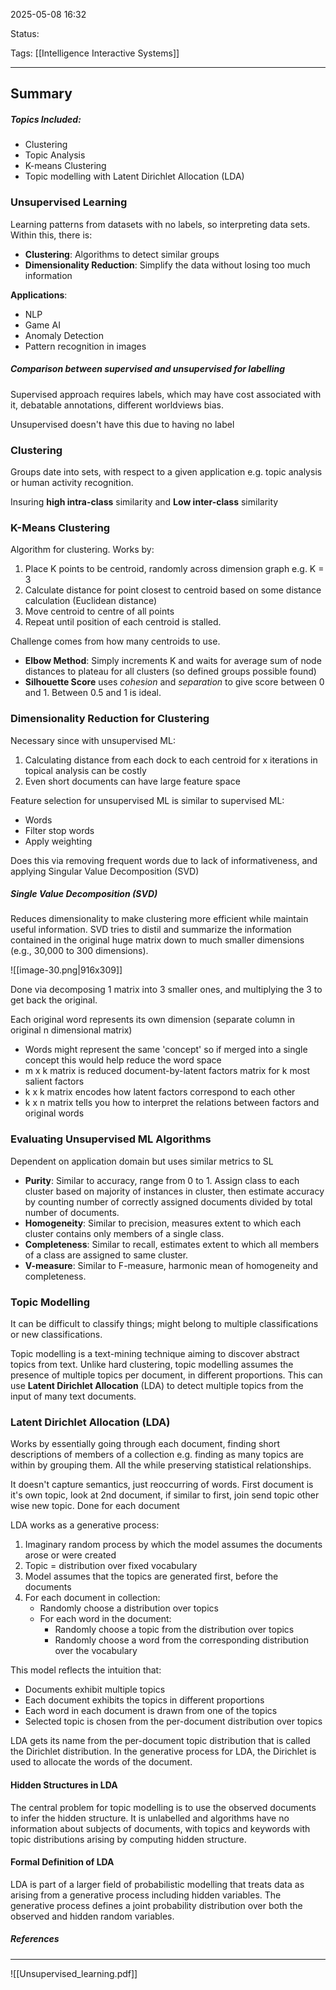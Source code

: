 2025-05-08 16:32

Status:

Tags: [[Intelligence Interactive Systems]]

---
## Summary

##### Topics Included:
- Clustering
- Topic Analysis
- K-means Clustering
- Topic modelling with Latent Dirichlet Allocation (LDA)

### Unsupervised Learning

Learning patterns from datasets with no labels, so interpreting data sets. Within this, there is:

- **Clustering**: Algorithms to detect similar groups
- **Dimensionality Reduction**: Simplify the data without losing too much information

**Applications**:
- NLP
- Game AI
- Anomaly Detection
- Pattern recognition in images


##### Comparison between supervised and unsupervised for labelling

Supervised approach requires labels, which may have cost associated with it, debatable annotations, different worldviews bias.

Unsupervised doesn't have this due to having no label



### Clustering

Groups date into sets, with respect to a given application e.g. topic analysis or human activity recognition.

Insuring **high intra-class** similarity and **Low inter-class** similarity
### K-Means Clustering

Algorithm for clustering. Works by:

1. Place K points to be centroid, randomly across dimension graph e.g. K = 3
2. Calculate distance for point closest to centroid based on some distance calculation (Euclidean distance)
3. Move centroid to centre of all points
4. Repeat until position of each centroid is stalled.

Challenge comes from how many centroids to use.

- **Elbow Method**: Simply increments K and waits for average sum of node distances to plateau for all clusters (so defined groups possible found)
- **Silhouette Score** uses *cohesion* and *separation* to give score between 0 and 1. Between 0.5 and 1 is ideal.

### Dimensionality Reduction for Clustering

Necessary since with unsupervised ML:
1. Calculating distance from each dock to each centroid for x iterations in topical analysis can be costly
2. Even short documents can have large feature space

Feature selection for unsupervised ML is similar to supervised ML:
- Words
- Filter stop words
- Apply weighting

Does this via removing frequent words due to lack of informativeness, and applying Singular Value Decomposition (SVD)


##### Single Value Decomposition (SVD)

Reduces dimensionality to make clustering more efficient while maintain useful information. SVD tries to distil and summarize the information contained in the original huge matrix down to much smaller dimensions (e.g., 30,000 to 300 dimensions).

![[image-30.png|916x309]]

Done via decomposing 1 matrix into 3 smaller ones, and multiplying the 3 to get back the original.

Each original word represents its own dimension (separate column in original n dimensional matrix)
- Words might represent the same 'concept' so if merged into a single concept this would help reduce the word space
- m x k matrix is reduced document-by-latent factors matrix for k most salient factors
- k x k matrix encodes how latent factors correspond to each other
- k x n matrix tells you how to interpret the relations between factors and original words


### Evaluating Unsupervised ML Algorithms


Dependent on application domain but uses similar metrics to SL

- **Purity**: Similar to accuracy, range from 0 to 1. Assign class to each cluster based on majority of instances in cluster, then estimate accuracy by counting number of correctly assigned documents divided by total number of documents.
- **Homogeneity**: Similar to precision, measures extent to which each cluster contains only members of a single class.
- **Completeness**: Similar to recall, estimates extent to which all members of a class are assigned to same cluster.
- **V-measure**: Similar to F-measure, harmonic mean of homogeneity and completeness.


### Topic Modelling

It can be difficult to classify things; might belong to multiple classifications or new classifications.

 Topic modelling is a text-mining technique aiming to discover abstract topics from text. Unlike hard clustering, topic modelling assumes the presence of multiple topics per document, in different proportions. This can use **Latent Dirichlet Allocation** (LDA) to detect multiple topics from the input of many text documents.


### Latent Dirichlet Allocation (LDA)

Works by essentially going through each document, finding short descriptions of members of a collection e.g. finding as many topics are within by grouping them. All the while preserving statistical relationships.

It doesn't capture semantics, just reoccurring of words. First document is it's own topic, look at 2nd document, if similar to first, join send topic other wise new topic. Done for each document


LDA works as a generative process:

1. Imaginary random process by which the model assumes the documents arose or were created
2. Topic = distribution over fixed vocabulary
3. Model assumes that the topics are generated first, before the documents
4. For each document in collection:
   - Randomly choose a distribution over topics
   - For each word in the document:
     - Randomly choose a topic from the distribution over topics
     - Randomly choose a word from the corresponding distribution over the vocabulary

This model reflects the intuition that:
- Documents exhibit multiple topics
- Each document exhibits the topics in different proportions
- Each word in each document is drawn from one of the topics
- Selected topic is chosen from the per-document distribution over topics

LDA gets its name from the per-document topic distribution that is called the Dirichlet distribution. In the generative process for LDA, the Dirichlet is used to allocate the words of the document.

#### Hidden Structures in LDA

The central problem for topic modelling is to use the observed documents to infer the hidden structure. It is unlabelled and algorithms have no information about subjects of documents, with topics and keywords with topic distributions arising by computing hidden structure.
#### Formal Definition of LDA

LDA is part of a larger field of probabilistic modelling that treats data as arising from a generative process including hidden variables. The generative process defines a joint probability distribution over both the observed and hidden random variables.


##### References
----
![[Unsupervised_learning.pdf]]
